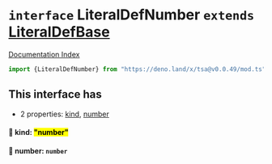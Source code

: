 # `interface` LiteralDefNumber `extends` [LiteralDefBase](../private.interface.LiteralDefBase/README.md)

[Documentation Index](../README.md)

```ts
import {LiteralDefNumber} from "https://deno.land/x/tsa@v0.0.49/mod.ts"
```

## This interface has

- 2 properties:
[kind](#-kind-number),
[number](#-number-number)


#### 📄 kind: <mark>"number"</mark>



#### 📄 number: `number`



